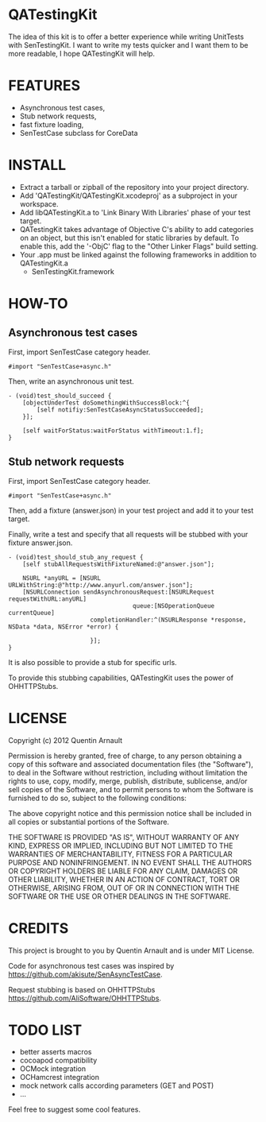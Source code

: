 # QATestingKit

The idea of this kit is to offer a better experience while writing UnitTests with SenTestingKit. I want to write my tests quicker and I want them to be more readable, I hope QATestingKit will help.

# FEATURES
 - Asynchronous test cases,
 - Stub network requests,
 - fast fixture loading,
 - SenTestCase subclass for CoreData

# INSTALL
 - Extract a tarball or zipball of the repository into your project directory.
 - Add 'QATestingKit/QATestingKit.xcodeproj' as a subproject in your workspace.
 - Add libQATestingKit.a to 'Link Binary With Libraries' phase of your test target.
 - QATestingKit takes advantage of Objective C's ability to add categories on an object, but this isn't enabled for static libraries by default. To enable this, add the '-ObjC' flag to the "Other Linker Flags" build setting.
 - Your .app must be linked against the following frameworks in addition to QATestingKit.a
 	- SenTestingKit.framework
 
# HOW-TO

## Asynchronous test cases

First, import SenTestCase category header.

	#import "SenTestCase+async.h"

Then, write an asynchronous unit test.

	- (void)test_should_succeed {
		[objectUnderTest doSomethingWithSuccessBlock:^{
			[self notifiy:SenTestCaseAsyncStatusSucceeded];
		}];
		
		[self waitForStatus:waitForStatus withTimeout:1.f];
	}

## Stub network requests

First, import SenTestCase category header.

	#import "SenTestCase+async.h"

Then, add a fixture (answer.json) in your test project and add it to your test target.

Finally, write a test and specify that all requests will be stubbed with your fixture answer.json.

	- (void)test_should_stub_any_request {
    	[self stubAllRequestsWithFixtureNamed:@"answer.json"];
    
    	NSURL *anyURL = [NSURL URLWithString:@"http://www.anyurl.com/answer.json"];
    	[NSURLConnection sendAsynchronousRequest:[NSURLRequest requestWithURL:anyURL]
                                       queue:[NSOperationQueue currentQueue]
                           completionHandler:^(NSURLResponse *response, NSData *data, NSError *error) {
                               
                           }];
	}

It is also possible to provide a stub for specific urls.

To provide this stubbing capabilities, QATestingKit uses the power of OHHTTPStubs.

# LICENSE
Copyright (c) 2012 Quentin Arnault

Permission is hereby granted, free of charge, to any person obtaining a copy of this software and associated documentation files (the "Software"), to deal in the Software without restriction, including without limitation the rights to use, copy, modify, merge, publish, distribute, sublicense, and/or sell copies of the Software, and to permit persons to whom the Software is furnished to do so, subject to the following conditions:

The above copyright notice and this permission notice shall be included in all copies or substantial portions of the Software.

THE SOFTWARE IS PROVIDED "AS IS", WITHOUT WARRANTY OF ANY KIND, EXPRESS OR IMPLIED, INCLUDING BUT NOT LIMITED TO THE WARRANTIES OF MERCHANTABILITY, FITNESS FOR A PARTICULAR PURPOSE AND NONINFRINGEMENT. IN NO EVENT SHALL THE AUTHORS OR COPYRIGHT HOLDERS BE LIABLE FOR ANY CLAIM, DAMAGES OR OTHER LIABILITY, WHETHER IN AN ACTION OF CONTRACT, TORT OR OTHERWISE, ARISING FROM, OUT OF OR IN CONNECTION WITH THE SOFTWARE OR THE USE OR OTHER DEALINGS IN THE SOFTWARE.

# CREDITS
This project is brought to you by Quentin Arnault and is under MIT License.

Code for asynchronous test cases was inspired by https://github.com/akisute/SenAsyncTestCase.

Request stubbing is based on OHHTTPStubs https://github.com/AliSoftware/OHHTTPStubs.

# TODO LIST
 - better asserts macros
 - cocoapod compatibility
 - OCMock integration
 - OCHamcrest integration
 - mock network calls according parameters (GET and POST)
 - ...
 
 Feel free to suggest some cool features.
